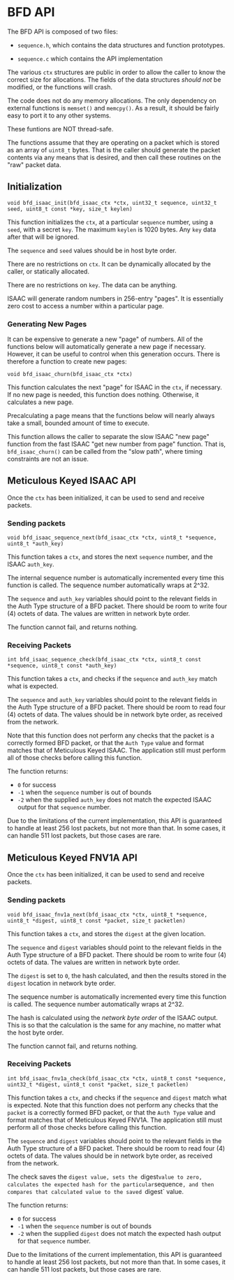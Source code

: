 # BFD API

The BFD API is composed of two files:

* `sequence.h`, which contains the data structures and function prototypes.

* `sequence.c` which contains the API implementation

The various `ctx` structures are public in order to allow the caller
to know the correct size for allocations.  The fields of the data
structures _should not_ be modified, or the functions will crash.

The code does not do any memory allocations.  The only dependency on
external functions is `memset()` and `memcpy()`.  As a result, it
should be fairly easy to port it to any other systems.

These funtions are NOT thread-safe.

The functions assume that they are operating on a packet which is
stored as an array of `uint8_t` bytes.  That is the caller should
generate the packet contents via any means that is desired, and then
call these routines on the "raw" packet data.

## Initialization

`void bfd_isaac_init(bfd_isaac_ctx *ctx, uint32_t sequence, uint32_t seed, uint8_t const *key, size_t keylen)`

This function initializes the `ctx`, at a particular `sequence`
number, using a `seed`, with a secret `key`.  The maximum `keylen` is
1020 bytes.  Any `key` data after that will be ignored.

The `sequence` and `seed` values should be in host byte order.

There are no restrictions on `ctx`.  It can be dynamically allocated
by the caller, or statically allocated.

There are no restrictions on `key`.  The data can be anything.

ISAAC will generate random numbers in 256-entry "pages".  It is
essentially zero cost to access a number within a particular page.

### Generating New Pages

It can be expensive to generate a new "page" of numbers.  All of the
functions below will automatically generate a new page if necessary.
However, it can be useful to control when this generation occurs.
There is therefore a function to create new pages:

`void bfd_isaac_churn(bfd_isaac_ctx *ctx)`

This function calculates the next "page" for ISAAC in the `ctx`, if
necessary.  If no new page is needed, this function does nothing.
Otherwise, it calculates a new page.

Precalculating a page means that the functions below will nearly
always take a small, bounded amount of time to execute.

This function allows the caller to separate the slow ISAAC "new page"
function from the fast ISAAC "get new number from page" function.
That is, `bfd_isaac_churn()` can be called from the "slow path", where
timing constraints are not an issue.

## Meticulous Keyed ISAAC API

Once the `ctx` has been initialized, it can be used to send and
receive packets.

### Sending packets

`void bfd_isaac_sequence_next(bfd_isaac_ctx *ctx, uint8_t *sequence, uint8_t *auth_key)`

This function takes a `ctx`, and stores the next `sequence` number,
and the ISAAC `auth_key`.

The internal sequence number is automatically incremented every time
this function is called.  The sequence number automatically wraps at
2^32.

The `sequence` and `auth_key` variables should point to the relevant
fields in the Auth Type structure of a BFD packet.  There should be
room to write four (4) octets of data.  The values are written in
network byte order.

The function cannot fail, and returns nothing.

### Receiving Packets

`int bfd_isaac_sequence_check(bfd_isaac_ctx *ctx, uint8_t const *sequence, uint8_t const *auth_key)`

This function takes a `ctx`, and checks if the `sequence` and
`auth_key` match what is expected.

The `sequence` and `auth_key` variables should point to the relevant
fields in the Auth Type structure of a BFD packet.  There should be
room to read four (4) octets of data.  The values should be in network
byte order, as received from the network.

Note that this function does not perform any checks that the packet is
a correctly formed BFD packet, or that the `Auth Type` value and
format matches that of Meticulous Keyed ISAAC.  The application still
must perform all of those checks before calling this function.

The function returns:

* `0` for success 
* `-1` when the `sequence` number is out of bounds
* `-2` when the supplied `auth_key` does not match the expected ISAAC output for that `sequence` number.

Due to the limitations of the current implementation, this API is
guaranteed to handle at least 256 lost packets, but not more than
that.  In some cases, it can handle 511 lost packets, but those cases
are rare.

## Meticulous Keyed FNV1A API

Once the `ctx` has been initialized, it can be used to send and
receive packets.

### Sending packets

`void bfd_isaac_fnv1a_next(bfd_isaac_ctx *ctx, uint8_t *sequence, uint8_t *digest, uint8_t const *packet, size_t packetlen)`

This function takes a `ctx`, and stores the `digest` at the given location.

The `sequence` and `digest` variables should point to the relevant
fields in the Auth Type structure of a BFD packet.  There should be
room to write four (4) octets of data.  The values are written in
network byte order.

The `digest` is set to `0`, the hash calculated, and then the results
stored in the `digest` location in network byte order.

The sequence number is automatically incremented every time this
function is called.  The sequence number automatically wraps at
2^32.

The hash is calculated using the _network byte order_ of the ISAAC
output.  This is so that the calculation is the same for any machine,
no matter what the host byte order.

The function cannot fail, and returns nothing.

### Receiving Packets

`int bfd_isaac_fnv1a_check(bfd_isaac_ctx *ctx, uint8_t const *sequence, uint32_t *digest, uint8_t const *packet, size_t packetlen)`

This function takes a `ctx`, and checks if the `sequence` and `digest`
match what is expected.  Note that this function does not perform any
checks that the `packet` is a correctly formed BFD packet, or that the
`Auth Type` value and format matches that of Meticulous Keyed FNV1A.
The application still must perform all of those checks before calling
this function.

The `sequence` and `digest` variables should point to the relevant
fields in the Auth Type structure of a BFD packet.  There should be
room to read four (4) octets of data.  The values should be in network
byte order, as received from the network.

The check saves the `digest value, sets the `digest` value to zero,
calculates the expected hash for the particular `sequence`, and then
compares that calculated value to the saved `digest` value.

The function returns:

* `0` for success 
* `-1` when the `sequence` number is out of bounds
* `-2` when the supplied `digest` does not match the expected hash output for that `sequence` number.

Due to the limitations of the current implementation, this API is
guaranteed to handle at least 256 lost packets, but not more than
that.  In some cases, it can handle 511 lost packets, but those cases
are rare.
